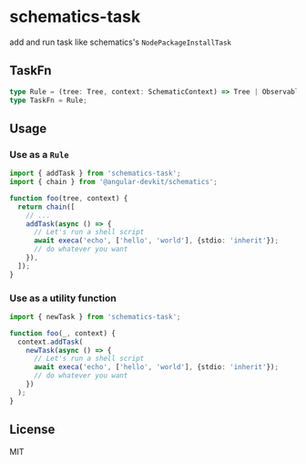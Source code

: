 # schematics-task

add and run task like schematics's `NodePackageInstallTask`

## TaskFn
```ts
type Rule = (tree: Tree, context: SchematicContext) => Tree | Observable<Tree> | Rule | Promise<void | Rule> | void;
type TaskFn = Rule;
```

## Usage

### Use as a `Rule`
```ts
import { addTask } from 'schematics-task';
import { chain } from '@angular-devkit/schematics';

function foo(tree, context) {
  return chain([
    // ...
    addTask(async () => {
      // Let's run a shell script
      await execa('echo', ['hello', 'world'], {stdio: 'inherit'});
      // do whatever you want
    }),
  ]);
}
```

### Use as a utility function
```ts
import { newTask } from 'schematics-task';

function foo(_, context) {
  context.addTask(
    newTask(async () => {
      // Let's run a shell script
      await execa('echo', ['hello', 'world'], {stdio: 'inherit'});
      // do whatever you want
    })
  );
}
```

## License
MIT
